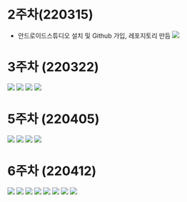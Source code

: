 # 2주차(220315)
- 안드로이드스튜디오 설치 및 Github 가입, 레포지토리 만듬
  <img width="" height="" src="./pic/2st.png.PNG"></img>
  
# 3주차 (220322)
  <img width="" height="" src="./pic/3st_메인.PNG"></img>
  <img width="" height="" src="./pic/3st_메세지.PNG"></img>
  <img width="" height="" src="./pic/3st_네이버.PNG"></img>
  <img width="" height="" src="./pic/3st_전화.PNG"></img>
  
# 5주차 (220405)
  <img width="" height="" src="./pic/5주차_1.png"></img>
  <img width="" height="" src="./pic/5주차_2.png"></img>
  <img width="" height="" src="./pic/5주차_3.PNG"></img>
  <img width="" height="" src="./pic/5주차_4.PNG"></img>
  
  # 6주차 (220412)
<img width="" height="" src="./pic/activity_main1.png"></img>
<img width="" height="" src="./pic/activity_main2.png"></img>
<img width="" height="" src="./pic/MainActivity_문자1.png"></img>
<img width="" height="" src="./pic/MainActivity_문자2.png"></img>
<img width="" height="" src="./pic/사진바꾸기_넓이1.png"></img>
<img width="" height="" src="./pic/사진바꾸기_높이1.png"></img>
<img width="" height="" src="./pic/사진바꾸기_넓이2.png"></img>
<img width="" height="" src="./pic/사진바꾸기_높이2.png"></img>
